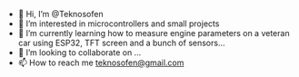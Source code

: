 - 👋 Hi, I’m @Teknosofen
- 👀 I’m interested in microcontrollers and small projects
- 🌱 I’m currently learning how to measure engine parameters on a veteran car using ESP32, TFT screen and a bunch of sensors...
- 💞️ I’m looking to collaborate on ...
- 📫 How to reach me teknosofen@gmail.com

<!---
Teknosofen/Teknosofen is a ✨ special ✨ repository because its `README.md` (this file) appears on your GitHub profile.
You can click the Preview link to take a look at your changes.
--->

